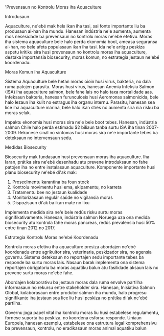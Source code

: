 'Prevensaun no Kontrolu Moras iha Aquaculture

Introdusaun

Aquaculture, ne'ebé mak hela ikan iha tasi, sai fonte importante liu ba produsaun ai-han iha mundu. Hanesan indústria ne'e aumenta, aumenta mos nesesidade ba prevensaun no kontrolu moras ne'ebé efetivu. Moras iha sistema aquaculture bele halo perda ekonomia boot, ameasa seguransa ai-han, no bele afeta populasaun ikan iha tasi. Ida ne'e artigu peskiza aspetu kritiku sira husi prevensaun no kontrolu moras iha aquaculture, destaka importansia biosecurity, moras komun, no estrategia jestaun ne'ebé koordenadu.

Moras Komun iha Aquaculture

Sistema Aquaculture bele hetan moras oioin husi virus, bakteria, no dala ruma patojen parasitu. Moras husi virus, hanesan Anemia Infeksiu Salmon (ISA) iha aquaculture salmon, bele fahe lais no halo taxa mortalidade aas. Infeksaun bakteria, hanesan furunculosis husi Aeromonas salmonicida, bele halo lezaun iha kulit no estragus iha organu internu. Parasitu, hanesan sea lice iha aquaculture marina, bele halo ikan stres no aumenta sira nia risku ba moras seluk.

Impaktu ekonomia husi moras sira ne'e bele boot tebes. Hanesan, indústria salmon Chile halo perda estimadu $2 biliaun tanba surtu ISA iha tinan 2007-2009. Rekonese sinál no sintomas husi moras sira ne'e importante tebes ba deteksaun no intervensaun sedu.

Medidas Biosecurity

Biosecurity mak fundasaun husi prevensaun moras iha aquaculture. Iha laran, prátika sira ne'ebé desenhadu atu prevene introduksaun no fahe patojen iha no entre instalasaun aquaculture. Komponente importante husi planu biosecurity ne'ebé di'ak mak:

1. Prosedimentu karantina ba foun stock
2. Kontrolu movimentu husi ema, ekipamentu, no karreta
3. Tratamentu bee no jestaun kualidade
4. Monitorizasaun regulár saúde no vigilansia moras
5. Dispozisaun di'ak ba ikan mate no lixu

Implementa medida sira ne'e bele redús risku surtu moras signifikativamente. Hanesan, indústria salmon Noruega uza ona medida biosecurity atu kontrola fahe moras pancreas, redús prevalensia husi 50% entre tinan 2012 no 2017.

Estrategia Kontrolu Moras ne'ebé Koordenadu

Kontrolu moras efetivu iha aquaculture presiza abordajen ne'ebé koordenadu entre agrikultor sira, veterinaria, peskizador sira, no agensia governu. Sistema deteksaun no reportajen sedu importante tebes ba responde ba surtu moras lais. Nasaun barak implementa ona sistema reportajen obrigatoriu ba moras aquatiku balun atu fasilidade aksaun lais no prevene surtu moras ne'ebé fahe.

Abordajen kolaborativu ba jestaun moras dala ruma envolve partilha informasaun no rekursu entre stakeholder sira. Hanesan, Inisiativa Salmon Global, kolaborasaun entre produtor salmon iha mundu, halo progresu signifikante iha jestaun sea lice liu husi peskiza no prátika di'ak ne'ebé partilha.

Governu joga papel vital iha kontrolu moras liu husi estabelese regulamentu, fornese suporta ba peskiza, no koordena esforsu responde. Uniaun Europeia, hanesan ezemplu, estabelese ona estrutura legal komprehensivu ba prevensaun, kontrolu, no eradikasaun moras animal aquatiku balun